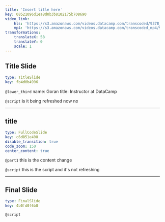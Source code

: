 ```yaml
---
title: 'Insert title here'
key: 08521096d1ea8d0b3b8102175b708690
video_link:
    hls: 'https://s3.amazonaws.com/videos.datacamp.com/transcoded/9378_analyzing_social_media_data_in_python/v1/hls-9378_ch4_4.master.m3u8'
    mp4: 'https://s3.amazonaws.com/videos.datacamp.com/transcoded_mp4/9378_analyzing_social_media_data_in_python/v1/9378_ch4_4.mp4'
transformations:
    translateX: 58
    translateY: 0
    scale: 1
---
```


## Title Slide

```yaml
type: TitleSlide
key: fb4d0b4906
```

`@lower_third`
name: Goran
title: Instructor at DataCamp

`@script`
is it being refreshed now no

---

## title

```yaml
type: FullCodeSlide
key: c6d851e408
disable_transition: true
code_zoom: 150
center_content: true
```

`@part1`
this is the content change

`@script`
this is the script and it's not refreshing

---

## Final Slide

```yaml
type: FinalSlide
key: 4b0fd0f6b0
```

`@script`
